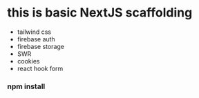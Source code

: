 # this is  basic NextJS scaffolding
- tailwind css
- firebase auth
- firebase storage
- SWR
- cookies
- react hook form
### npm install
